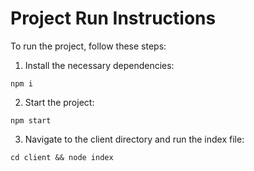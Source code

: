 # Project Run Instructions

To run the project, follow these steps:

1. Install the necessary dependencies:
 ```
npm i
 ```
2. Start the project:
 ```
npm start
 ```
3. Navigate to the client directory and run the index file:
```
cd client && node index
```